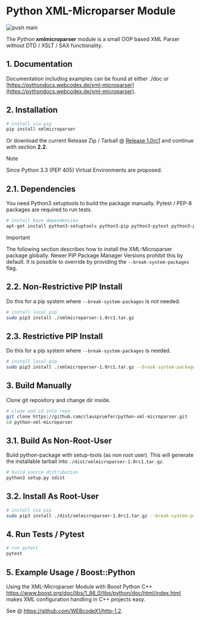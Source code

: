 # Python XML-Microparser Module

![push main](https://github.com/clauspruefer/python-xml-microparser/actions/workflows/pylint.yaml/badge.svg)

The Python **xmlmicroparser** module is a small OOP based XML Parser without DTD / XSLT / SAX functionality.

## 1. Documentation

Documentation including examples can be found at either ./doc or [https://pythondocs.webcodex.de/xml-microparser](https://pythondocs.webcodex.de/xml-microparser).

## 2. Installation

```bash
# install via pip
pip install xmlmicroparser
```

Or download the current Release Zip / Tarball @ [Release 1.0rc1](https://github.com/clauspruefer/python-xml-microparser/releases/tag/1.0rc1) and continue with section **2.2**.

>[!NOTE]
> Since Python 3.3 (PEP 405) Virtual Environments are proposed.

## 2.1. Dependencies

You need Python3 setuptools to build the package manually. Pytest / PEP-8 packages are required to run tests.

```bash
# install base dependencies
apt-get install python3-setuptools python3-pip python3-pytest python3-pytest-pep8
```

>[!IMPORTANT]
> The following section describes how to install the XML-Microparser package globally. Newer PIP Package Manager Versions prohibit
> this by default. It is possible to override by providing the `--break-system-packages` flag.

## 2.2. Non-Restrictive PIP Install

Do this for a pip system where `--break-system-packages` is not needed.

```bash
# install local pip
sudo pip3 install ./xmlmicroparser-1.0rc1.tar.gz
```

## 2.3. Restrictive PIP Install

Do this for a pip system where `--break-system-packages` is needed.

```bash
# install local pip
sudo pip3 install ./xmlmicroparser-1.0rc1.tar.gz --break-system-packages
```

## 3. Build Manually

Clone git repository and change dir inside.

```bash
# clone and cd into repo
git clone https://github.com/clauspruefer/python-xml-microparser.git
cd python-xml-microparser
```
## 3.1. Build As Non-Root-User

Build python-package with setup-tools (as non root user). This will generate the installable tarball
into `./dist/xmlmicroparser-1.0rc1.tar.gz`.

```bash
# build source distribution
python3 setup.py sdist
```

## 3.2. Install As Root-User

```bash
# install via pip
sudo pip3 install ./dist/xmlmicroparser-1.0rc1.tar.gz --break-system-packages
```

## 4. Run Tests / Pytest

```bash
# run pytest
pytest
```

## 5. Example Usage / Boost::Python

Using the XML-Microparser Module with Boost Python C++ https://www.boost.org/doc/libs/1_86_0/libs/python/doc/html/index.html
makes XML configuration handling in C++ projects easy.

See @ https://github.com/WEBcodeX1/http-1.2.
